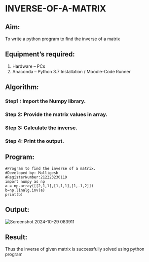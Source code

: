 # INVERSE-OF-A-MATRIX
## Aim:
To write a python program to find the inverse of a matrix
## Equipment’s required:
1. 	Hardware – PCs
2. 	Anaconda – Python 3.7 Installation / Moodle-Code Runner
## Algorithm:
### Step1 : Import the Numpy library.
### Step 2: Provide the matrix values in array.
### Step 3: Calculate the inverse.
### Step 4: Print the output.

## Program:
```
#Program to find the inverse of a matrix.
#Developed by: Malligesh
#RegisterNumber:212223230119
import numpy as np
a = np.array([[2,1,1],[1,1,1],[1,-1,2]])
b=np.linalg.inv(a)
print(b)
```
## Output:
![Screenshot 2024-10-29 083911](https://github.com/user-attachments/assets/be1e7da7-a388-4ed7-97e4-a385c95171d7)


## Result:
Thus the inverse of given matrix is successfully solved using python program

